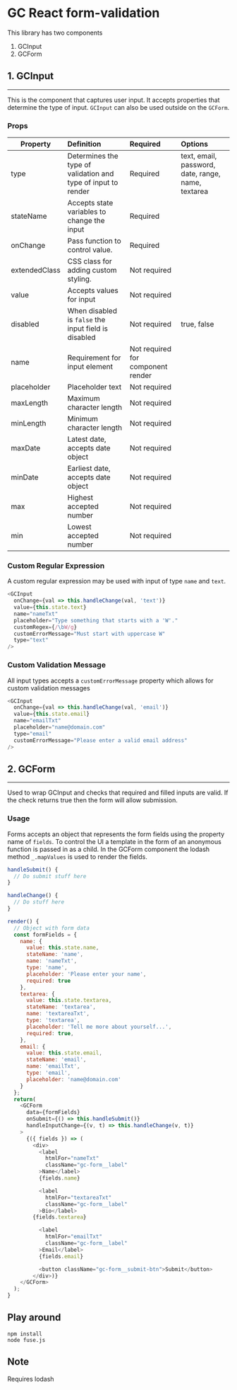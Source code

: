 # GC React form-validation

This library has two components
1. GCInput
2. GCForm

## 1. GCInput
---
This is the component that captures user input. It accepts properties that determine the type of input. `GCInput` can also be used outside on the `GCForm`.

### Props
| Property | Definition                             | Required | Options   |
|----------|:---------------------------------------|:---------|:----------|
| type     | Determines the type of validation and type of input to render | Required | text, email, password, date, range, name, textarea |
| stateName | Accepts state variables to change the input | Required | |
| onChange | Pass function to control value. | Required | |
| extendedClass | CSS class for adding custom styling. | Not required | |
| value |  Accepts values for input | Not required | |
| disabled | When disabled is `false` the input field is disabled | Not required |  true, false|
| name | Requirement for input element | Not required for component render |  |
| placeholder | Placeholder text | Not required | |
| maxLength | Maximum character length | Not required | |
| minLength | Minimum character length | Not required | |
| maxDate   | Latest date, accepts date object | Not required  | |
| minDate   | Earliest date, accepts date object | Not required | |
| max       | Highest accepted number | Not required | |
| min       | Lowest accepted number | Not required | |

### Custom Regular Expression
A custom regular expression may be used with input of type `name` and `text`.

``` js
<GCInput
  onChange={val => this.handleChange(val, 'text')}
  value={this.state.text}
  name="nameTxt"
  placeholder="Type something that starts with a 'W'."
  customRegex={/\bW/g}
  customErrorMessage="Must start with uppercase W"
  type="text"
/>
```
### Custom Validation Message
All input types accepts a `customErrorMessage` property which allows for custom validation messages

``` js
<GCInput
  onChange={val => this.handleChange(val, 'email')}
  value={this.state.email}
  name="emailTxt"
  placeholder="name@domain.com"
  type="email"
  customErrorMessage="Please enter a valid email address"
/>
```

## 2. GCForm
---
Used to wrap GCInput and checks that required and filled inputs are valid. If the check returns true then the form will allow submission.

### Usage
Forms accepts an object that represents the form fields using the property name of `fields`. To control the UI a template in the form of an anonymous function is passed in as a child. In the GCForm component the lodash method `_.mapValues` is used to render the fields.

```js
handleSubmit() {
  // Do submit stuff here
}

handleChange() {
  // Do stuff here
}

render() {
  // Object with form data
  const formFields = {
    name: {
      value: this.state.name,
      stateName: 'name',
      name: 'nameTxt',
      type: 'name',
      placeholder: 'Please enter your name',
      required: true
    },
    textarea: {
      value: this.state.textarea,
      stateName: 'textarea',
      name: 'textareaTxt',
      type: 'textarea',
      placeholder: 'Tell me more about yourself...',
      required: true,
    },
    email: {
      value: this.state.email,
      stateName: 'email',
      name: 'emailTxt',
      type: 'email',
      placeholder: 'name@domain.com'
    }
  };
  return(
    <GCForm
      data={formFields}
      onSubmit={() => this.handleSubmit()}
      handleInputChange={(v, t) => this.handleChange(v, t)}
    >
      {({ fields }) => (
        <div>
          <label
            htmlFor="nameTxt"
            className="gc-form__label"
          >Name</label>
          {fields.name}

          <label
            htmlFor="textareaTxt"
            className="gc-form__label"
          >Bio</label>
        {fields.textarea}

          <label
            htmlFor="emailTxt"
            className="gc-form__label"
          >Email</label>
          {fields.email}

          <button className="gc-form__submit-btn">Submit</button>
        </div>)}
    </GCForm>
  );
}
```

## Play around

```
npm install
node fuse.js
```

## Note
Requires lodash
